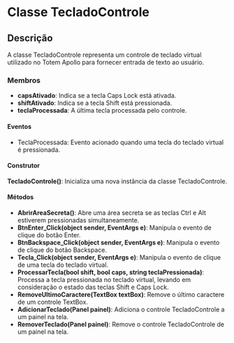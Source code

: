 # Classe TecladoControle

## Descrição

A classe TecladoControle representa um controle de teclado virtual utilizado no Totem Apollo para fornecer entrada de texto ao usuário.

### Membros

- **capsAtivado**: Indica se a tecla Caps Lock está ativada.
- **shiftAtivado**: Indica se a tecla Shift está pressionada.
- **teclaProcessada**: A última tecla processada pelo controle.

#### Eventos

- TeclaProcessada: Evento acionado quando uma tecla do teclado virtual é pressionada.

#### Construtor

**TecladoControle()**: Inicializa uma nova instância da classe TecladoControle.

#### Métodos

- **AbrirAreaSecreta()**: Abre uma área secreta se as teclas Ctrl e Alt estiverem pressionadas simultaneamente.
- **BtnEnter_Click(object sender, EventArgs e)**: Manipula o evento de clique do botão Enter.
- **BtnBackspace_Click(object sender, EventArgs e)**: Manipula o evento de clique do botão Backspace.
- **Tecla_Click(object sender, EventArgs e)**: Manipula o evento de clique de uma tecla do teclado virtual.
- **ProcessarTecla(bool shift, bool caps, string teclaPressionada)**: Processa a tecla pressionada no teclado virtual, levando em consideração o estado das teclas Shift e Caps Lock.
- **RemoveUltimoCaractere(TextBox textBox)**: Remove o último caractere de um controle TextBox.
- **AdicionarTeclado(Panel painel)**: Adiciona o controle TecladoControle a um painel na tela.
- **RemoverTeclado(Panel painel)**: Remove o controle TecladoControle de um painel na tela.
